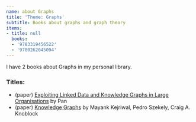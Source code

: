 ```yaml
---
name: about Graphs
title: 'Theme: Graphs'
subtitle: Books about graphs and graph theory
items:
- title: null
  books:
  - '9783319456522'
  - '9780262045094'
---
```

I have 2 books about Graphs in my personal library.

### Titles:
- (paper) [Exploiting Linked Data and Knowledge Graphs in Large Organisations](/books/info/9783319456522) by Pan
- (paper) [Knowledge Graphs](/books/info/9780262045094) by Mayank Kejriwal, Pedro Szekely, Craig A. Knoblock
